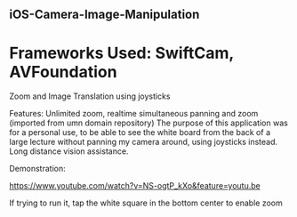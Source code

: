 ## iOS-Camera-Image-Manipulation ##
# Frameworks Used: SwiftCam, AVFoundation #
Zoom and Image Translation using joysticks

Features: Unlimited zoom, realtime simultaneous panning and zoom
(imported from umn domain repository)
The purpose of this application was for a personal use, to be able to see the white board from the back of a large lecture without panning my camera around, using joysticks instead. Long distance vision assistance.

Demonstration:

https://www.youtube.com/watch?v=NS-ogtP_kXo&feature=youtu.be

If trying to run it, tap the white square in the bottom center to enable zoom

